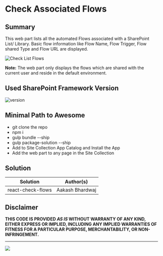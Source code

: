 # Check Associated Flows

## Summary

This web part lists all the automated Flows associated with a SharePoint List/ Library. Basic flow information like Flow Name, Flow Trigger, Flow shared Type and Flow URL are displayed.

![Check List Flows](./assets/CheckFlows.gif)

**Note:**
The web part only displays the flows which are shared with the current user and reside in the default environment.

## Used SharePoint Framework Version

![version](https://img.shields.io/badge/version-1.9.1-green.svg)

## Minimal Path to Awesome

- git clone the repo
- npm i
- gulp bundle --ship
- gulp package-solution --ship
- Add to Site Collection App Catalog and Install the App
- Add the web part to any page in the Site Collection

## Solution

Solution|Author(s)
--------|---------
react-check-flows|Aakash Bhardwaj

## Disclaimer

**THIS CODE IS PROVIDED *AS IS* WITHOUT WARRANTY OF ANY KIND, EITHER EXPRESS OR IMPLIED, INCLUDING ANY IMPLIED WARRANTIES OF FITNESS FOR A PARTICULAR PURPOSE, MERCHANTABILITY, OR NON-INFRINGEMENT.**

---
<img src="https://telemetry.sharepointpnp.com/sp-dev-fx-webparts/samples/react-check-flows" />
